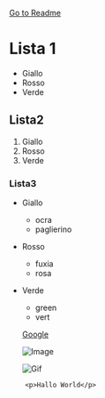 [Go to Readme](README.md)

# Lista 1
- Giallo
- Rosso
- Verde

## Lista2
1. Giallo
2. Rosso
3. Verde

### Lista3
- Giallo
    - ocra
    - paglierino
- Rosso
    - fuxia
    - rosa
- Verde 
    - green
    - vert

	[Google](www.google.it)

    ![Image](https://th.bing.com/th/id/R.050be8b33e69eceba3c72ff9d396474e?rik=whJ%2bZRCfT95M3g&riu=http%3a%2f%2f3.bp.blogspot.com%2f_ehRAKwZaPSY%2fTPYt0IWWEfI%2fAAAAAAAALo0%2fZQuF0oBaFpQ%2fs1600%2fTramonto-Nosy.jpg&ehk=9Xw146024nU3jEhJzF9nhE%2fpaG2rMsPIYPcof74mQO4%3d&risl=&pid=ImgRaw&r=0)

    ![Gif](https://d26oc3sg82pgk3.cloudfront.net/files/media/filer_public/f8/64/f8642456-34c9-488d-9e24-e65588d39c92/leonardo-dicaprio-wolf-of-wall-street-money.gif)

    
```
    <p>Hallo World</p>

```


    	
        



